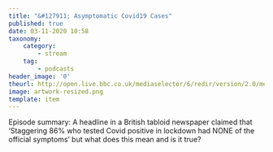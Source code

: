 ```yaml
---
title: "&#127911; Asymptomatic Covid19 Cases"
published: true
date: 03-11-2020 10:58
taxonomy:
    category:
        - stream
    tag:
        - podcasts
header_image: '0'
theurl: http://open.live.bbc.co.uk/mediaselector/6/redir/version/2.0/mediaset/audio-nondrm-download/proto/http/vpid/p08wy7w6.mp3
image: artwork-resized.png
template: item
--- 
```

Episode summary: A headline in a British tabloid newspaper claimed that ‘Staggering 86% who tested Covid positive in lockdown had NONE of the official symptoms’ but what does this mean and is it true?

